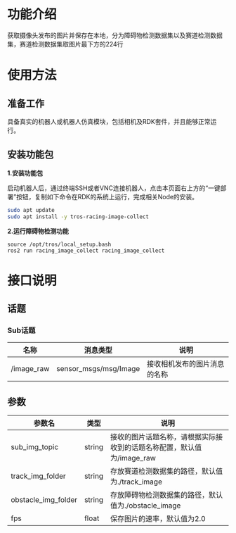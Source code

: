 # 功能介绍

获取摄像头发布的图片并保存在本地，分为障碍物检测数据集以及赛道检测数据集，赛道检测数据集取图片最下方的224行

# 使用方法

## 准备工作

具备真实的机器人或机器人仿真模块，包括相机及RDK套件，并且能够正常运行。

## 安装功能包

**1.安装功能包**

启动机器人后，通过终端SSH或者VNC连接机器人，点击本页面右上方的“一键部署”按钮，复制如下命令在RDK的系统上运行，完成相关Node的安装。

```bash
sudo apt update
sudo apt install -y tros-racing-image-collect
```

**2.运行障碍物检测功能**

```shell
source /opt/tros/local_setup.bash
ros2 run racing_image_collect racing_image_collect
```


# 接口说明

## 话题

### Sub话题
| 名称                          | 消息类型                                                     | 说明                                                   |
| ----------------------------- | ------------------------------------------------------------ | ------------------------------------------------------ |
| /image_raw                    | sensor_msgs/msg/Image                                    | 接收相机发布的图片消息的名称               |

## 参数

| 参数名                | 类型        | 说明    |
| --------------------- | ----------- | --------------------------------------------------------- |
| sub_img_topic       | string |     接收的图片话题名称，请根据实际接收到的话题名称配置，默认值为/image_raw |
| track_img_folder   | string | 存放赛道检测数据集的路径，默认值为./track_image |
| obstacle_img_folder   | string | 存放障碍物检测数据集的路径，默认值为./obstacle_image |
| fps   | float | 保存图片的速率，默认值为2.0 |
